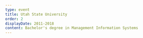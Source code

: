 ```yaml
---
type: event
title: Utah State University
order: 2
displayDate: 2011-2018
content: Bachelor's degree in Management Information Systems
---
```


